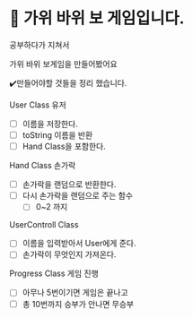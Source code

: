 # :rocket: 가위 바위 보 게임입니다. 

공부하다가 지쳐서 

가위 바위 보게임을 만들어봤어요

:heavy_check_mark:만들어야할 것들을 정리 했습니다. 

User Class 유저

- [ ] 이름을 저장한다.
- [ ] toString 이름을 반환
- [ ] Hand Class을 포함한다.

Hand Class 손가락

- [ ] 손가락을 랜덤으로 반환한다.
- [ ] 다시 손가락을 랜덤으로 주는 함수
  - [ ] 0~2 까지

UserControll Class

- [ ] 이름을 입력받아서 User에게 준다.
- [ ] 손가락이 무엇인지 가져온다.

Progress Class 게임 진행

- [ ] 아무나 5번이기면 게임은 끝나고
- [ ] 총 10번까지 승부가 안나면 무승부